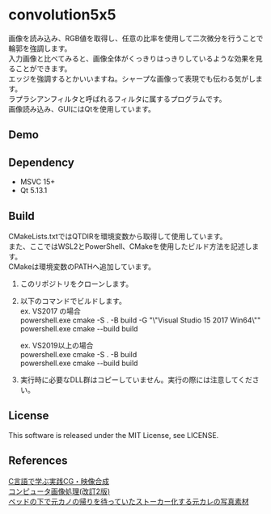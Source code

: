 
# convolution5x5
画像を読み込み、RGB値を取得し、任意の比率を使用して二次微分を行うことで輪郭を強調します。  
入力画像と比べてみると、画像全体がくっきりはっきりしているような効果を見ることができます。  
エッジを強調するとかいいますね。シャープな画像って表現でも伝わる気がします。  
ラプラシアンフィルタと呼ばれるフィルタに属するプログラムです。  
画像読み込み、GUIにはQtを使用しています。  

## Demo

## Dependency
- MSVC 15+  
- Qt 5.13.1

## Build
CMakeLists.txtではQTDIRを環境変数から取得して使用しています。  
また、ここではWSL2とPowerShell、CMakeを使用したビルド方法を記述します。  
CMakeは環境変数のPATHへ追加しています。  

1. このリポジトリをクローンします。  
2. 以下のコマンドでビルドします。  
   ex. VS2017 の場合  
   powershell.exe cmake -S . -B build -G "\\"Visual Studio 15 2017 Win64\\""  
   powershell.exe cmake --build build  

   ex. VS2019以上の場合  
   powershell.exe cmake -S . -B build  
   powershell.exe cmake --build build  

3. 実行時に必要なDLL群はコピーしていません。実行の際には注意してください。


## License
This software is released under the MIT License, see LICENSE.

## References
[C言語で学ぶ実践CG・映像合成](https://www.ohmsha.co.jp/book/9784274500169/)  
[コンピュータ画像処理(改訂2版)](https://www.ohmsha.co.jp/book/9784274228193/)  
[ベッドの下で元カノの帰りを待っていたストーカー化する元カレの写真素材](https://www.pakutaso.com/20160432099post-7538.html)

